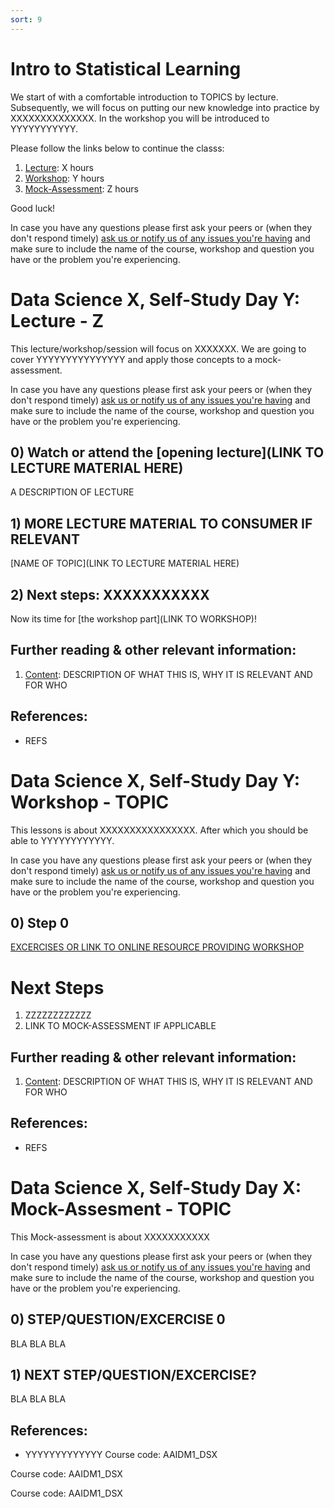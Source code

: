 ```yaml
---
sort: 9
---
```


# Intro to Statistical Learning

We start of with a comfortable introduction to TOPICS by lecture. Subsequently, we will focus on putting our new knowledge into practice by XXXXXXXXXXXXXX. In the workshop you will be introduced to YYYYYYYYYYY.

Please follow the links below to continue the classs:
1. [Lecture](LINK): X hours
2. [Workshop](LINK): Y hours
3. [Mock-Assessment](LINK): Z hours


Good luck!

In case you have any questions please first ask your peers or (when they don't respond timely) [ask us or notify us of any issues you're having](https://github.com/BredaUniversity/AAI-DM/issues/new) and make sure to include the name of the course, workshop and question you have or the problem you're experiencing.


# Data Science X, Self-Study Day Y: Lecture - Z

This lecture/workshop/session will focus on XXXXXXX. We are going to cover YYYYYYYYYYYYYYY and apply those concepts to a mock-assessment.

In case you have any questions please first ask your peers or (when they don't respond timely) [ask us or notify us of any issues you're having](https://github.com/BredaUniversity/AAI-DM/issues/new) and make sure to include the name of the course, workshop and question you have or the problem you're experiencing.

## 0) Watch or attend the [opening lecture](LINK TO LECTURE MATERIAL HERE)
A DESCRIPTION OF LECTURE

## 1) MORE LECTURE MATERIAL TO CONSUMER IF RELEVANT
[NAME OF TOPIC](LINK TO LECTURE MATERIAL HERE)

## 2) Next steps: XXXXXXXXXXX
Now its time for [the workshop part](LINK TO WORKSHOP)!


## Further reading & other relevant information:
1. [Content](LINK): DESCRIPTION OF WHAT THIS IS, WHY IT IS RELEVANT AND FOR WHO

## References:
- REFS

# Data Science X, Self-Study Day Y: Workshop - TOPIC

This lessons is about XXXXXXXXXXXXXXXX. After which you should be able to YYYYYYYYYYYY.

In case you have any questions please first ask your peers or (when they don't respond timely) [ask us or notify us of any issues you're having](https://github.com/BredaUniversity/AAI-DM/issues/new) and make sure to include the name of the course, workshop and question you have or the problem you're experiencing.

## 0) Step 0
[EXCERCISES OR LINK TO ONLINE RESOURCE PROVIDING WORKSHOP](HYPERLINK)

# Next Steps
1. ZZZZZZZZZZZZ
2. LINK TO MOCK-ASSESSMENT IF APPLICABLE

## Further reading & other relevant information:
1. [Content](LINK): DESCRIPTION OF WHAT THIS IS, WHY IT IS RELEVANT AND FOR WHO

## References:
- REFS

# Data Science X, Self-Study Day X: Mock-Assesment - TOPIC

This Mock-assessment is about XXXXXXXXXXX

In case you have any questions please first ask your peers or (when they don't respond timely) [ask us or notify us of any issues you're having](https://github.com/BredaUniversity/AAI-DM/issues/new) and make sure to include the name of the course, workshop and question you have or the problem you're experiencing.

## 0) STEP/QUESTION/EXCERCISE 0
BLA BLA BLA

## 1) NEXT STEP/QUESTION/EXCERCISE?
BLA BLA BLA

## References:
- YYYYYYYYYYYYY
Course code: AAIDM1_DSX

Course code: AAIDM1_DSX

Course code: AAIDM1_DSX
